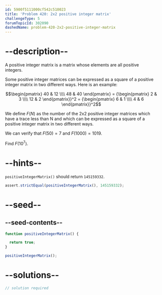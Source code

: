 ```yaml
---
id: 5900f5111000cf542c510023
title: 'Problem 420: 2x2 positive integer matrix'
challengeType: 5
forumTopicId: 302090
dashedName: problem-420-2x2-positive-integer-matrix
---
```


# --description--

A positive integer matrix is a matrix whose elements are all positive integers.

Some positive integer matrices can be expressed as a square of a positive integer matrix in two different ways. Here is an example:

$$\begin{pmatrix}
  40 & 12 \\\\
  48 & 40
\end{pmatrix} =
{\begin{pmatrix}
  2 & 3 \\\\
 12 & 2
\end{pmatrix}}^2 =
{\begin{pmatrix}
  6 & 1 \\\\
  4 & 6
\end{pmatrix}}^2$$

We define $F(N)$ as the number of the 2x2 positive integer matrices which have a trace less than N and which can be expressed as a square of a positive integer matrix in two different ways.

We can verify that $F(50) = 7$ and $F(1000) = 1019$.

Find $F({10}^7)$.

# --hints--

`positiveIntegerMatrix()` should return `145159332`.

```js
assert.strictEqual(positiveIntegerMatrix(), 145159332);
```

# --seed--

## --seed-contents--

```js
function positiveIntegerMatrix() {

  return true;
}

positiveIntegerMatrix();
```

# --solutions--

```js
// solution required
```
